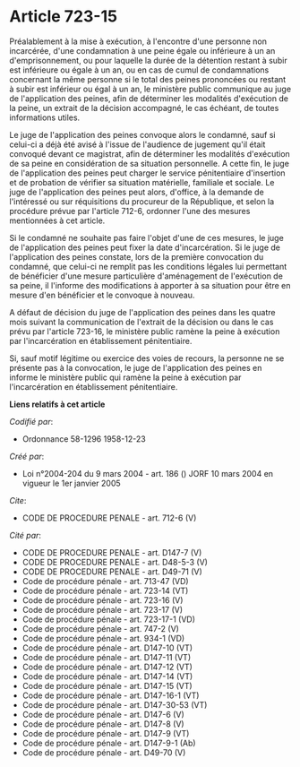 # Article 723-15

Préalablement à la mise à exécution, à l'encontre d'une personne non incarcérée, d'une condamnation à une peine égale ou
inférieure à un an d'emprisonnement, ou pour laquelle la durée de la détention restant à subir est inférieure ou égale à un
an, ou en cas de cumul de condamnations concernant la même personne si le total des peines prononcées ou restant à subir est
inférieur ou égal à un an, le ministère public communique au juge de l'application des peines, afin de déterminer les
modalités d'exécution de la peine, un extrait de la décision accompagné, le cas échéant, de toutes informations utiles.

Le juge de l'application des peines convoque alors le condamné, sauf si celui-ci a déjà été avisé à l'issue de l'audience de
jugement qu'il était convoqué devant ce magistrat, afin de déterminer les modalités d'exécution de sa peine en considération
de sa situation personnelle. A cette fin, le juge de l'application des peines peut charger le service pénitentiaire
d'insertion et de probation de vérifier sa situation matérielle, familiale et sociale. Le juge de l'application des peines
peut alors, d'office, à la demande de l'intéressé ou sur réquisitions du procureur de la République, et selon la procédure
prévue par l'article 712-6, ordonner l'une des mesures mentionnées à cet article.

Si le condamné ne souhaite pas faire l'objet d'une de ces mesures, le juge de l'application des peines peut fixer la date
d'incarcération. Si le juge de l'application des peines constate, lors de la première convocation du condamné, que celui-ci
ne remplit pas les conditions légales lui permettant de bénéficier d'une mesure particulière d'aménagement de l'exécution de
sa peine, il l'informe des modifications à apporter à sa situation pour être en mesure d'en bénéficier et le convoque à
nouveau.

A défaut de décision du juge de l'application des peines dans les quatre mois suivant la communication de l'extrait de la
décision ou dans le cas prévu par l'article 723-16, le ministère public ramène la peine à exécution par l'incarcération en
établissement pénitentiaire.

Si, sauf motif légitime ou exercice des voies de recours, la personne ne se présente pas à la convocation, le juge de
l'application des peines en informe le ministère public qui ramène la peine à exécution par l'incarcération en établissement
pénitentiaire.

**Liens relatifs à cet article**

_Codifié par_:

  - Ordonnance 58-1296 1958-12-23

_Créé par_:

  - Loi n°2004-204 du 9 mars 2004 - art. 186 () JORF 10 mars 2004 en vigueur le 1er janvier 2005

_Cite_:

  - CODE DE PROCEDURE PENALE - art. 712-6 (V)

_Cité par_:

  - CODE DE PROCEDURE PENALE - art. D147-7 (V)
  - CODE DE PROCEDURE PENALE - art. D48-5-3 (V)
  - CODE DE PROCEDURE PENALE - art. D49-71 (V)
  - Code de procédure pénale - art. 713-47 (VD)
  - Code de procédure pénale - art. 723-14 (VT)
  - Code de procédure pénale - art. 723-16 (V)
  - Code de procédure pénale - art. 723-17 (V)
  - Code de procédure pénale - art. 723-17-1 (VD)
  - Code de procédure pénale - art. 747-2 (V)
  - Code de procédure pénale - art. 934-1 (VD)
  - Code de procédure pénale - art. D147-10 (VT)
  - Code de procédure pénale - art. D147-11 (VT)
  - Code de procédure pénale - art. D147-12 (VT)
  - Code de procédure pénale - art. D147-14 (VT)
  - Code de procédure pénale - art. D147-15 (VT)
  - Code de procédure pénale - art. D147-16-1 (VT)
  - Code de procédure pénale - art. D147-30-53 (VT)
  - Code de procédure pénale - art. D147-6 (V)
  - Code de procédure pénale - art. D147-8 (V)
  - Code de procédure pénale - art. D147-9 (VT)
  - Code de procédure pénale - art. D147-9-1 (Ab)
  - Code de procédure pénale - art. D49-70 (V)

